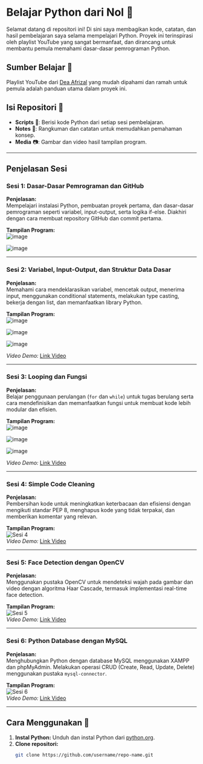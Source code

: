 # **Belajar Python dari Nol 🚀**  

Selamat datang di repositori ini! Di sini saya membagikan kode, catatan, dan hasil pembelajaran saya selama mempelajari Python. Proyek ini terinspirasi oleh playlist YouTube yang sangat bermanfaat, dan dirancang untuk membantu pemula memahami dasar-dasar pemrograman Python.  

## **Sumber Belajar 📘**  
Playlist YouTube dari [Dea Afrizal](#) yang mudah dipahami dan ramah untuk pemula adalah panduan utama dalam proyek ini.  

## **Isi Repositori 📁**  
- **Scripts** 📜: Berisi kode Python dari setiap sesi pembelajaran.  
- **Notes** 📝: Rangkuman dan catatan untuk memudahkan pemahaman konsep.  
- **Media** 📷: Gambar dan video hasil tampilan program.  

---

## **Penjelasan Sesi**  

### **Sesi 1: Dasar-Dasar Pemrograman dan GitHub**  
**Penjelasan:**  
Mempelajari instalasi Python, pembuatan proyek pertama, dan dasar-dasar pemrograman seperti variabel, input-output, serta logika if-else. Diakhiri dengan cara membuat repository GitHub dan commit pertama.  

**Tampilan Program:**  
![image](https://github.com/user-attachments/assets/23271560-b827-4806-befb-8e64cb76c54d)

![image](https://github.com/user-attachments/assets/2715aeac-5968-4a88-938b-5548ad5045c2)


---  

### **Sesi 2: Variabel, Input-Output, dan Struktur Data Dasar**  
**Penjelasan:**  
Memahami cara mendeklarasikan variabel, mencetak output, menerima input, menggunakan conditional statements, melakukan type casting, bekerja dengan list, dan memanfaatkan library Python.  

**Tampilan Program:**  
![image](https://github.com/user-attachments/assets/4fbb6051-2b8d-44e5-b4fc-a817aecccf9f)

![image](https://github.com/user-attachments/assets/1458d263-de2b-41ca-9143-16c1c21360dd)

![image](https://github.com/user-attachments/assets/3c7edaaa-ee22-4dae-8465-095315a39117)



*Video Demo:* [Link Video](#)  

---  

### **Sesi 3: Looping dan Fungsi**  
**Penjelasan:**  
Belajar penggunaan perulangan (`for` dan `while`) untuk tugas berulang serta cara mendefinisikan dan memanfaatkan fungsi untuk membuat kode lebih modular dan efisien.  

**Tampilan Program:**  
![image](https://github.com/user-attachments/assets/9c2922ea-7bd4-402a-ba2e-80a6d73150bc)

![image](https://github.com/user-attachments/assets/4c9677af-ecc1-4ead-a510-51891f67edbb)

![image](https://github.com/user-attachments/assets/ce7cece1-b91c-4ef4-96c6-c639ad038a96)



*Video Demo:* [Link Video](#)  

---  

### **Sesi 4: Simple Code Cleaning**  
**Penjelasan:**  
Pembersihan kode untuk meningkatkan keterbacaan dan efisiensi dengan mengikuti standar PEP 8, menghapus kode yang tidak terpakai, dan memberikan komentar yang relevan.  

**Tampilan Program:**  
![Sesi 4](media/sesi4_output.png)  
*Video Demo:* [Link Video](#)  

---  

### **Sesi 5: Face Detection dengan OpenCV**  
**Penjelasan:**  
Menggunakan pustaka OpenCV untuk mendeteksi wajah pada gambar dan video dengan algoritma Haar Cascade, termasuk implementasi real-time face detection.  

**Tampilan Program:**  
![Sesi 5](media/sesi5_output.png)  
*Video Demo:* [Link Video](#)  

---  

### **Sesi 6: Python Database dengan MySQL**  
**Penjelasan:**  
Menghubungkan Python dengan database MySQL menggunakan XAMPP dan phpMyAdmin. Melakukan operasi CRUD (Create, Read, Update, Delete) menggunakan pustaka `mysql-connector`.  

**Tampilan Program:**  
![Sesi 6](media/sesi6_output.png)  
*Video Demo:* [Link Video](#)  

---

## **Cara Menggunakan 🚀**  
1. **Instal Python:** Unduh dan instal Python dari [python.org](https://www.python.org).  
2. **Clone repositori:**  
   ```bash
   git clone https://github.com/username/repo-name.git
